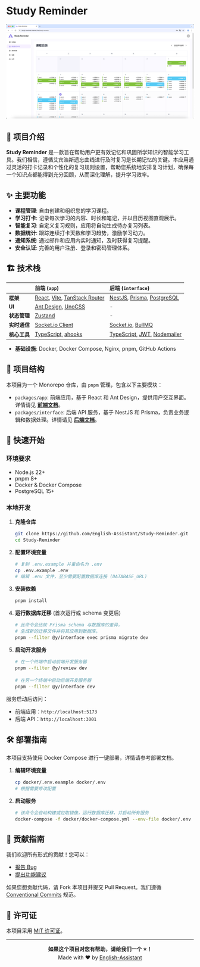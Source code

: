 # Study Reminder

<div align="center">

![应用预览](preview.png)

</div>

## 📖 项目介绍

**Study Reminder** 是一款旨在帮助用户更有效记忆和巩固所学知识的智能学习工具。我们相信，遵循艾宾浩斯遗忘曲线进行及时复习是长期记忆的关键。本应用通过灵活的打卡记录和个性化的复习规则设置，帮助您系统地安排复习计划，确保每一个知识点都能得到充分回顾，从而深化理解，提升学习效率。

## ✨ 主要功能

- **课程管理**: 自由创建和组织您的学习课程。
- **学习打卡**: 记录每次学习的内容、时长和笔记，并以日历视图直观展示。
- **智能复习**: 自定义复习规则，应用将自动生成待办复习列表。
- **数据统计**: 跟踪连续打卡天数和学习趋势，激励学习动力。
- **通知系统**: 通过邮件和应用内实时通知，及时获得复习提醒。
- **安全认证**: 完善的用户注册、登录和密码管理体系。

## 🏗️ 技术栈

|              | 前端 (`app`)                                                                                             | 后端 (`interface`)                                                                                           |
| :----------- | :------------------------------------------------------------------------------------------------------- | :----------------------------------------------------------------------------------------------------------- |
| **框架**     | [React](https://react.dev/), [Vite](https://vitejs.dev/), [TanStack Router](https://tanstack.com/router) | [NestJS](https://nestjs.com/), [Prisma](https://www.prisma.io/), [PostgreSQL](https://www.postgresql.org/)   |
| **UI**       | [Ant Design](https://ant.design/), [UnoCSS](https://unocss.dev/)                                         | -                                                                                                            |
| **状态管理** | [Zustand](https://zustand-demo.pmnd.rs/)                                                                 | -                                                                                                            |
| **实时通信** | [Socket.io Client](https://socket.io/)                                                                   | [Socket.io](https://socket.io/), [BullMQ](https://bullmq.io/)                                                |
| **核心工具** | [TypeScript](https://www.typescriptlang.org/), [ahooks](https://ahooks.js.org/)                          | [TypeScript](https://www.typescriptlang.org/), [JWT](https://jwt.io/), [Nodemailer](https://nodemailer.com/) |

- **基础设施**: Docker, Docker Compose, Nginx, pnpm, GitHub Actions

## 📁 项目结构

本项目为一个 Monorepo 仓库，由 `pnpm` 管理，包含以下主要模块：

- `packages/app`: 前端应用，基于 React 和 Ant Design，提供用户交互界面。详情请见 [**前端文档**](./packages/app/README.md)。
- `packages/interface`: 后端 API 服务，基于 NestJS 和 Prisma，负责业务逻辑和数据处理。详情请见 [**后端文档**](./packages/interface/README.md)。

## 🚀 快速开始

### 环境要求

- Node.js 22+
- pnpm 8+
- Docker & Docker Compose
- PostgreSQL 15+

### 本地开发

1.  **克隆仓库**

    ```bash
    git clone https://github.com/English-Assistant/Study-Reminder.git
    cd Study-Reminder
    ```

2.  **配置环境变量**

    ```bash
    # 复制 .env.example 并重命名为 .env
    cp .env.example .env
    # 编辑 .env 文件，至少需要配置数据库连接 (DATABASE_URL)
    ```

3.  **安装依赖**

    ```bash
    pnpm install
    ```

4.  **运行数据库迁移** (首次运行或 schema 变更后)

    ```bash
    # 此命令会比较 Prisma schema 与数据库的差异，
    # 生成新的迁移文件并将其应用到数据库。
    pnpm --filter @y/interface exec prisma migrate dev
    ```

5.  **启动开发服务**

    ```bash
    # 在一个终端中启动前端开发服务器
    pnpm --filter @y/review dev

    # 在另一个终端中启动后端开发服务器
    pnpm --filter @y/interface dev
    ```

服务启动后访问：

- 前端应用：`http://localhost:5173`
- 后端 API：`http://localhost:3001`

## 🛠️ 部署指南

本项目支持使用 Docker Compose 进行一键部署，详情请参考部署文档。

1.  **编辑环境变量**
    ```bash
    cp docker/.env.example docker/.env
    # 根据需要修改配置
    ```
2.  **启动服务**
    ```bash
    # 该命令会自动构建或拉取镜像，运行数据库迁移，并启动所有服务
    docker-compose -f docker/docker-compose.yml --env-file docker/.env up -d
    ```

## 🤝 贡献指南

我们欢迎所有形式的贡献！您可以：

- [报告 Bug](https://github.com/English-Assistant/Study-Reminder/issues/new?template=bug_report.md)
- [提出功能建议](https://github.com/English-Assistant/Study-Reminder/issues/new?template=feature_request.md)

如果您想贡献代码，请 Fork 本项目并提交 Pull Request。我们遵循 [Conventional Commits](https://conventionalcommits.org/) 规范。

## 📜 许可证

本项目采用 [MIT 许可证](./LICENSE)。

---

<div align="center">
  <strong>如果这个项目对您有帮助，请给我们一个 ⭐！</strong>
  <br>
  Made with ❤️ by <a href="https://github.com/English-Assistant">English-Assistant</a>
</div>
